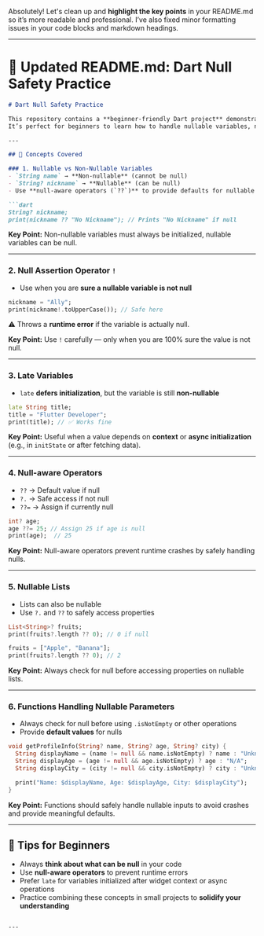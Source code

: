 Absolutely! Let's clean up and **highlight the key points** in your README.md so it’s more readable and professional. I’ve also fixed minor formatting issues in your code blocks and markdown headings.

---

# 📝 Updated README.md: Dart Null Safety Practice

````markdown
# Dart Null Safety Practice

This repository contains a **beginner-friendly Dart project** demonstrating **Null Safety** concepts.  
It’s perfect for beginners to learn how to handle nullable variables, null-aware operators, late variables, and safe function design in Dart.

---

## 🧩 Concepts Covered

### 1. Nullable vs Non-Nullable Variables
- `String name` → **Non-nullable** (cannot be null)  
- `String? nickname` → **Nullable** (can be null)  
- Use **null-aware operators (`??`)** to provide defaults for nullable values

```dart
String? nickname;
print(nickname ?? "No Nickname"); // Prints "No Nickname" if null
````

**Key Point:** Non-nullable variables must always be initialized, nullable variables can be null.

---

### 2. Null Assertion Operator `!`

* Use when you are **sure a nullable variable is not null**

```dart
nickname = "Ally";
print(nickname!.toUpperCase()); // Safe here
```

⚠️ Throws a **runtime error** if the variable is actually null.

**Key Point:** Use `!` carefully — only when you are 100% sure the value is not null.

---

### 3. Late Variables

* `late` **defers initialization**, but the variable is still **non-nullable**

```dart
late String title;
title = "Flutter Developer";
print(title); // ✅ Works fine
```

**Key Point:** Useful when a value depends on **context** or **async initialization** (e.g., in `initState` or after fetching data).

---

### 4. Null-aware Operators

* `??` → Default value if null
* `?.` → Safe access if not null
* `??=` → Assign if currently null

```dart
int? age;
age ??= 25; // Assign 25 if age is null
print(age);  // 25
```

**Key Point:** Null-aware operators prevent runtime crashes by safely handling nulls.

---

### 5. Nullable Lists

* Lists can also be nullable
* Use `?.` and `??` to safely access properties

```dart
List<String>? fruits;
print(fruits?.length ?? 0); // 0 if null

fruits = ["Apple", "Banana"];
print(fruits?.length ?? 0); // 2
```

**Key Point:** Always check for null before accessing properties on nullable lists.

---

### 6. Functions Handling Nullable Parameters

* Always check for null before using `.isNotEmpty` or other operations
* Provide **default values** for nulls

```dart
void getProfileInfo(String? name, String? age, String? city) {
  String displayName = (name != null && name.isNotEmpty) ? name : "Unknown";
  String displayAge = (age != null && age.isNotEmpty) ? age : "N/A";
  String displayCity = (city != null && city.isNotEmpty) ? city : "Unknown City";

  print("Name: $displayName, Age: $displayAge, City: $displayCity");
}
```

**Key Point:** Functions should safely handle nullable inputs to avoid crashes and provide meaningful defaults.

---

## 🚀 Tips for Beginners

* Always **think about what can be null** in your code
* Use **null-aware operators** to prevent runtime errors
* Prefer `late` for variables initialized after widget context or async operations
* Practice combining these concepts in small projects to **solidify your understanding**

```

---
```
